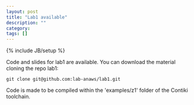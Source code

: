 ```yaml
---
layout: post
title: "Lab1 available"
description: ""
category: 
tags: []
---
```

{% include JB/setup %}

Code and slides for lab1 are available.
You can download the material cloning the repo lab1:
```
git clone git@github.com:lab-anaws/lab1.git
```

Code is made to be compiled within the 'examples/z1' folder of the Contiki toolchain. 

